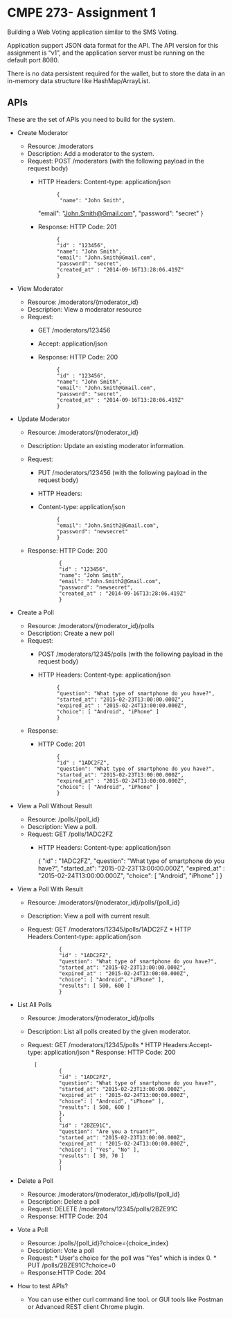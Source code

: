 # CMPE 273- Assignment 1

Building a Web Voting application similar to the SMS Voting.

Application support JSON data format for the API. The API version for this assignment is “v1”, and the application server must be running on the default port 8080.

There is no data persistent required for the wallet, but to store the data in an in-memory data structure like HashMap/ArrayList.

##  APIs 

These are the set of APIs you need to build for the system.
 
* Create Moderator

    * Resource: /moderators
    * Description: Add a moderator to the system.
    * Request: POST /moderators (with the following payload in the request body)
		* HTTP Headers: Content-type: application/json
		
                    {
                     "name": "John Smith",
 		     "email": "John.Smith@Gmail.com",
 		     "password": "secret"
	            }

        * Response: HTTP Code: 201
        
                    {
                    "id" : "123456",
                    "name": "John Smith",
                    "email": "John.Smith@Gmail.com",
                    "password": "secret",
                    "created_at" : "2014-09-16T13:28:06.419Z"
                    }
* View Moderator
   * Resource: /moderators/{moderator_id}
   * Description: View a moderator resource
   *  Request:
        * GET /moderators/123456
        * Accept: application/json
        * Response: HTTP Code: 200
        
                    {
                    "id" : "123456",
                    "name": "John Smith",
                    "email": "John.Smith@Gmail.com",
                    "password": "secret",
                    "created_at" : "2014-09-16T13:28:06.419Z"
                    }

* Update Moderator

    * Resource: /moderators/{moderator_id}
    * Description: Update an existing moderator information.
    * Request: 
        * PUT /moderators/123456 (with the following payload in the                       request body)
        * HTTP Headers:
        * Content-type: application/json
        
                    {
                    "email": "John.Smith2@Gmail.com",
                    "password": "newsecret"
                    }
            
    * Response: HTTP Code: 200
    
                    { 
                    "id" : "123456",
                    "name": "John Smith",
                    "email": "John.Smith2@Gmail.com",
                    "password": "newsecret",
                    "created_at" : "2014-09-16T13:28:06.419Z"
                    }
            
* Create a Poll

    * Resource: /moderators/{moderator_id}/polls
    * Description: Create a new poll
    * Request: 
        * POST /moderators/12345/polls (with the following payload in the                   request body)
        * HTTP Headers: Content-type: application/json
         
                    {
                    "question": "What type of smartphone do you have?",
                    "started_at": "2015-02-23T13:00:00.000Z",
                    "expired_at" : "2015-02-24T13:00:00.000Z",
                    "choice": [ "Android", "iPhone" ]
                    }
    * Response:
        * HTTP Code: 201
        
                    {
                    "id" : "1ADC2FZ",   
                    "question": "What type of smartphone do you have?",
                    "started_at": "2015-02-23T13:00:00.000Z",
                    "expired_at" : "2015-02-24T13:00:00.000Z",
                    "choice": [ "Android", "iPhone" ]
                    }
           
* View a Poll Without Result
    * Resource: /polls/{poll_id}
    * Description: View a poll.
    * Request: GET /polls/1ADC2FZ
        * HTTP Headers: Content-type: application/json
                    
		    {
                    "id" : "1ADC2FZ",
                    "question": "What type of smartphone do you have?",
                    "started_at": "2015-02-23T13:00:00.000Z",
                    "expired_at" : "2015-02-24T13:00:00.000Z",
                    "choice": [ "Android", "iPhone" ]
                    }

* View a Poll With Result

    * Resource: /moderators/{moderator_id}/polls/{poll_id}
    * Description: View a poll with current result.
    * Request:  GET /moderators/12345/polls/1ADC2FZ
            * HTTP Headers:Content-type: application/json
                    
                    {
                    "id" : "1ADC2FZ",
                    "question": "What type of smartphone do you have?",
                    "started_at": "2015-02-23T13:00:00.000Z",
                    "expired_at" : "2015-02-24T13:00:00.000Z",
                    "choice": [ "Android", "iPhone" ],
                    "results": [ 500, 600 ]
                    }

* List All Polls
    * Resource: /moderators/{moderator_id}/polls
    * Description: List all polls created by the given moderator.
    * Request: GET /moderators/12345/polls
            * HTTP Headers:Accept-type: application/json
            * Response: HTTP Code: 200
                    
		    [
                    {
                    "id" : "1ADC2FZ",
                    "question": "What type of smartphone do you have?",
                    "started_at": "2015-02-23T13:00:00.000Z",
                    "expired_at" : "2015-02-24T13:00:00.000Z",
                    "choice": [ "Android", "iPhone" ],
                    "results": [ 500, 600 ]
                    },
                    {
                    "id" : "2BZE91C",
                    "question": "Are you a truant?",
                    "started_at": "2015-02-23T13:00:00.000Z",
                    "expired_at" : "2015-02-24T13:00:00.000Z",
                    "choice": [ "Yes", "No" ],
                    "results": [ 30, 70 ]
                    }
                    ]
            
*  Delete a Poll

    * Resource: /moderators/{moderator_id}/polls/{poll_id}
    * Description: Delete a poll
    * Request: DELETE /moderators/12345/polls/2BZE91C
    * Response: HTTP Code: 204

* Vote a Poll

    * Resource: /polls/{poll_id}?choice={choice_index}
    * Description: Vote a poll
    * Request: 
            * User's choice for the poll was "Yes" which is index 0.
            * PUT /polls/2BZE91C?choice=0     
    * Response:HTTP Code: 204

* How to test APIs?

    * You can use either curl command line tool. or GUI tools like Postman or        Advanced REST client Chrome plugin.
